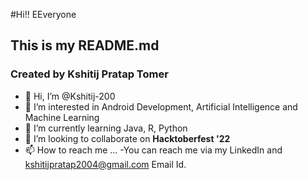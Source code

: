 #Hi!! EEveryone
## This is my README.md 
### Created by Kshitij Pratap Tomer
- 👋 Hi, I’m @Kshitij-200
- 👀 I’m interested in Android Development, Artificial Intelligence and Machine Learning
- 🌱 I’m currently learning Java, R, Python
- 💞️ I’m looking to collaborate on **Hacktoberfest '22**
- 📫 How to reach me ...
    -You can reach me via my LinkedIn and kshitijpratap2004@gmail.com Email Id.
<!---
Kshitij-200/Kshitij-200 is a ✨ special ✨ repository because its `README.md` (this file) appears on your GitHub profile.
You can click the Preview link to take a look at your changes.
--->
